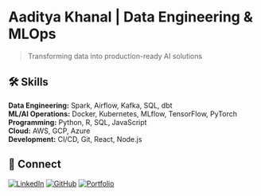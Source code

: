 # Aaditya Khanal | Data Engineering & MLOps

> Transforming data into production-ready AI solutions

## 🛠️ Skills

**Data Engineering:** Spark, Airflow, Kafka, SQL, dbt  
**ML/AI Operations:** Docker, Kubernetes, MLflow, TensorFlow, PyTorch  
**Programming:** Python, R, SQL, JavaScript  
**Cloud:** AWS, GCP, Azure  
**Development:** CI/CD, Git, React, Node.js  



## 🔗 Connect

[![LinkedIn](https://img.shields.io/badge/LinkedIn-connect-blue?logo=linkedin)](https://www.linkedin.com/in/-khanalaaditya/)
[![GitHub](https://img.shields.io/badge/GitHub-follow-black?logo=github)](https://github.com/ak-pydev)
[![Portfolio](https://img.shields.io/badge/Portfolio-visit-orange)](https://ak-codes-py.github.io/Aaditya_Khanal_Portfolio/)
